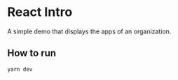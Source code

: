 # React Intro

A simple demo that displays the apps of an organization.

## How to run

```console
yarn dev
```
